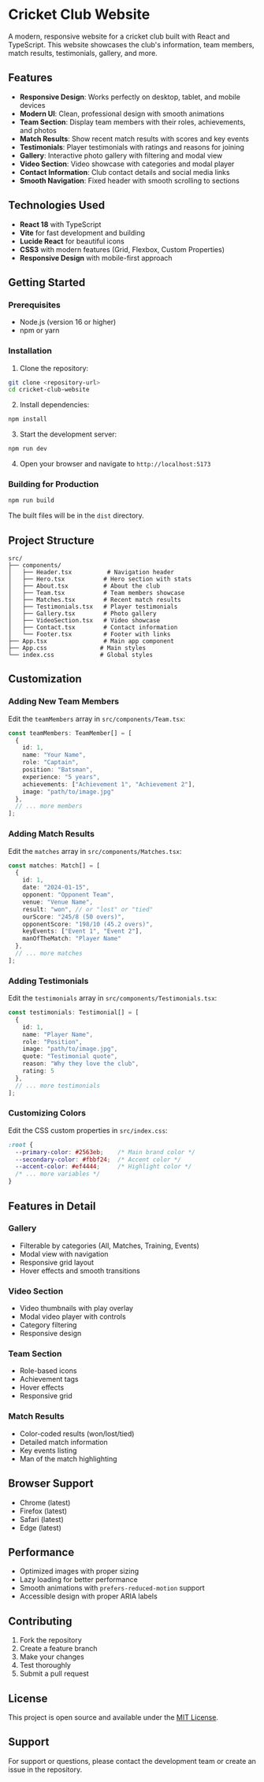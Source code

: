 # Cricket Club Website

A modern, responsive website for a cricket club built with React and TypeScript. This website showcases the club's information, team members, match results, testimonials, gallery, and more.

## Features

- **Responsive Design**: Works perfectly on desktop, tablet, and mobile devices
- **Modern UI**: Clean, professional design with smooth animations
- **Team Section**: Display team members with their roles, achievements, and photos
- **Match Results**: Show recent match results with scores and key events
- **Testimonials**: Player testimonials with ratings and reasons for joining
- **Gallery**: Interactive photo gallery with filtering and modal view
- **Video Section**: Video showcase with categories and modal player
- **Contact Information**: Club contact details and social media links
- **Smooth Navigation**: Fixed header with smooth scrolling to sections

## Technologies Used

- **React 18** with TypeScript
- **Vite** for fast development and building
- **Lucide React** for beautiful icons
- **CSS3** with modern features (Grid, Flexbox, Custom Properties)
- **Responsive Design** with mobile-first approach

## Getting Started

### Prerequisites

- Node.js (version 16 or higher)
- npm or yarn

### Installation

1. Clone the repository:
```bash
git clone <repository-url>
cd cricket-club-website
```

2. Install dependencies:
```bash
npm install
```

3. Start the development server:
```bash
npm run dev
```

4. Open your browser and navigate to `http://localhost:5173`

### Building for Production

```bash
npm run build
```

The built files will be in the `dist` directory.

## Project Structure

```
src/
├── components/
│   ├── Header.tsx          # Navigation header
│   ├── Hero.tsx           # Hero section with stats
│   ├── About.tsx          # About the club
│   ├── Team.tsx           # Team members showcase
│   ├── Matches.tsx        # Recent match results
│   ├── Testimonials.tsx   # Player testimonials
│   ├── Gallery.tsx        # Photo gallery
│   ├── VideoSection.tsx   # Video showcase
│   ├── Contact.tsx        # Contact information
│   └── Footer.tsx         # Footer with links
├── App.tsx                # Main app component
├── App.css               # Main styles
└── index.css             # Global styles
```

## Customization

### Adding New Team Members

Edit the `teamMembers` array in `src/components/Team.tsx`:

```typescript
const teamMembers: TeamMember[] = [
  {
    id: 1,
    name: "Your Name",
    role: "Captain",
    position: "Batsman",
    experience: "5 years",
    achievements: ["Achievement 1", "Achievement 2"],
    image: "path/to/image.jpg"
  },
  // ... more members
];
```

### Adding Match Results

Edit the `matches` array in `src/components/Matches.tsx`:

```typescript
const matches: Match[] = [
  {
    id: 1,
    date: "2024-01-15",
    opponent: "Opponent Team",
    venue: "Venue Name",
    result: "won", // or "lost" or "tied"
    ourScore: "245/8 (50 overs)",
    opponentScore: "198/10 (45.2 overs)",
    keyEvents: ["Event 1", "Event 2"],
    manOfTheMatch: "Player Name"
  },
  // ... more matches
];
```

### Adding Testimonials

Edit the `testimonials` array in `src/components/Testimonials.tsx`:

```typescript
const testimonials: Testimonial[] = [
  {
    id: 1,
    name: "Player Name",
    role: "Position",
    image: "path/to/image.jpg",
    quote: "Testimonial quote",
    reason: "Why they love the club",
    rating: 5
  },
  // ... more testimonials
];
```

### Customizing Colors

Edit the CSS custom properties in `src/index.css`:

```css
:root {
  --primary-color: #2563eb;    /* Main brand color */
  --secondary-color: #fbbf24;  /* Accent color */
  --accent-color: #ef4444;     /* Highlight color */
  /* ... more variables */
}
```

## Features in Detail

### Gallery
- Filterable by categories (All, Matches, Training, Events)
- Modal view with navigation
- Responsive grid layout
- Hover effects and smooth transitions

### Video Section
- Video thumbnails with play overlay
- Modal video player with controls
- Category filtering
- Responsive design

### Team Section
- Role-based icons
- Achievement tags
- Hover effects
- Responsive grid

### Match Results
- Color-coded results (won/lost/tied)
- Detailed match information
- Key events listing
- Man of the match highlighting

## Browser Support

- Chrome (latest)
- Firefox (latest)
- Safari (latest)
- Edge (latest)

## Performance

- Optimized images with proper sizing
- Lazy loading for better performance
- Smooth animations with `prefers-reduced-motion` support
- Accessible design with proper ARIA labels

## Contributing

1. Fork the repository
2. Create a feature branch
3. Make your changes
4. Test thoroughly
5. Submit a pull request

## License

This project is open source and available under the [MIT License](LICENSE).

## Support

For support or questions, please contact the development team or create an issue in the repository.
